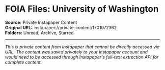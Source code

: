 # FOIA Files: University of Washington

**Source:** Private Instapaper Content  
**Original URL:** instapaper://private-content/1701072362  
**Folders:** Unread, Archive, Starred  

---

*This is private content from Instapaper that cannot be directly accessed via URL. The content was saved privately to your Instapaper account and would need to be accessed through Instapaper's full-text extraction API for complete content.*